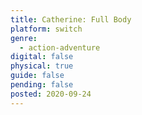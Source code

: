 ```yaml
---
title: Catherine: Full Body
platform: switch
genre:
  - action-adventure
digital: false
physical: true
guide: false
pending: false
posted: 2020-09-24
---
```

